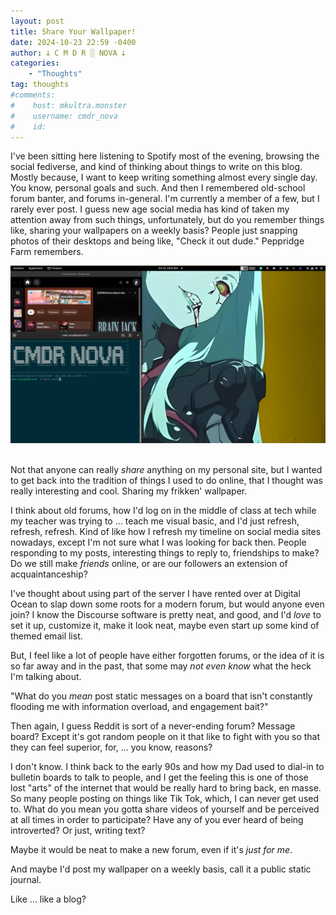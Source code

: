 ```yaml
---
layout: post
title: Share Your Wallpaper!
date: 2024-10-23 22:59 -0400
author: 𐕣 C M D R ░ NOVA 𐕣
categories:
    - "Thoughts"
tag: thoughts
#comments:
#    host: mkultra.monster
#    username: cmdr_nova
#    id: 
---
```

I've been sitting here listening to Spotify most of the evening, browsing the social fediverse, and kind of thinking about things to write on this blog. Mostly because, I want to keep writing something almost every single day. You know, personal goals and such. And then I remembered old-school forum banter, and forums in-general. I'm currently a member of a few, but I rarely ever post. I guess new age social media has kind of taken my attention away from such things, unfortunately, but do you remember things like, sharing your wallpapers on a weekly basis? People just snapping photos of their desktops and being like, "Check it out dude." Peppridge Farm remembers.

<center>
<img src="/img/posts/share/debian_wall.png">
</center>
<br />

Not that anyone can really *share* anything on my personal site, but I wanted to get back into the tradition of things I used to do online, that I thought was really interesting and cool. Sharing my frikken' wallpaper.

I think about old forums, how I'd log on in the middle of class at tech while my teacher was trying to ... teach me visual basic, and I'd just refresh, refresh, refresh. Kind of like how I refresh my timeline on social media sites nowadays, except I'm not sure what I was looking for back then. People responding to my posts, interesting things to reply to, friendships to make? Do we still make *friends* online, or are our followers an extension of acquaintanceship?

I've thought about using part of the server I have rented over at Digital Ocean to slap down some roots for a modern forum, but would anyone even join? I know the Discourse software is pretty neat, and good, and I'd *love* to set it up, customize it, make it look neat, maybe even start up some kind of themed email list.

But, I feel like a lot of people have either forgotten forums, or the idea of it is so far away and in the past, that some may *not even know* what the heck I'm talking about. 

"What do you *mean* post static messages on a board that isn't constantly flooding me with information overload, and engagement bait?"

Then again, I guess Reddit is sort of a never-ending forum? Message board? Except it's got random people on it that like to fight with you so that they can feel superior, for, ... you know, reasons?

I don't know. I think back to the early 90s and how my Dad used to dial-in to bulletin boards to talk to people, and I get the feeling this is one of those lost "arts" of the internet that would be really hard to bring back, en masse. So many people posting on things like Tik Tok, which, I can never get used to. What do you mean you gotta share videos of yourself and be perceived at all times in order to participate? Have any of you ever heard of being introverted? Or just, writing text? 

Maybe it would be neat to make a new forum, even if it's *just for me*.

And maybe I'd post my wallpaper on a weekly basis, call it a public static journal.

Like ... like a blog?